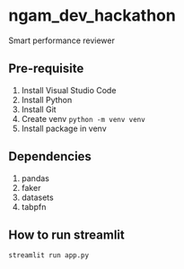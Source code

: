 # ngam_dev_hackathon
Smart performance reviewer

## Pre-requisite
1. Install Visual Studio Code
2. Install Python
3. Install Git
4. Create venv `python -m venv venv`
5. Install package in venv

## Dependencies
1. pandas
2. faker
3. datasets
4. tabpfn

## How to run streamlit
`streamlit run app.py`